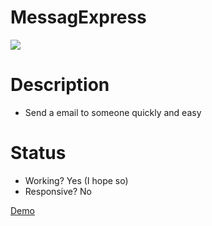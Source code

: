 # MessagExpress
<img src="https://i.ibb.co/hBVHCpC/messagexpress.png"/>

# Description

* Send a email to someone quickly and easy

# Status
- Working? Yes (I hope so)
- Responsive? No

[Demo](http://messagexpress.infinityfreeapp.com)

